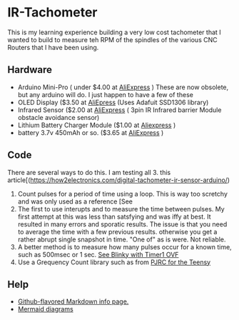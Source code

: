 # IR-Tachometer
This is my learning experience building a very low cost tachometer that I wanted to build to measure teh RPM of the spindles of the various CNC Routers that I have been using. 
## Hardware 
- Arduino Mini-Pro ( under $4.00 at [AliExpress](https://www.aliexpress.com/item/32821902128.html) )
These are now obsolete, but any arduino will do.  I just happen to have a few of these
- OLED Display ($3.50 at [AliEpress](https://www.aliexpress.com/item/32920071528.html) (Uses Adafuit SSD1306 library) 
- Infrared Sensor ($2.00 at [AliExpress](https://www.aliexpress.com/item/32952079917.html) ( 3pin IR Infrared barrier Module obstacle avoidance sensor) 
- Lithium Battery Charger Module ($1.00 at [Aliexpress](https://www.aliexpress.com/item/32986135934.html) )
- battery 3.7v 450mAh or so. ($3.65 at [AliExpress](https://www.aliexpress.com/item/4000908332181.html) )
## Code
There are several ways to do this.  I am testing all 3.
this article[(https://how2electronics.com/digital-tachometer-ir-sensor-arduino/)
1. Count pulses for a period of time using a loop.  This is way too scretchy and was only used as a reference [See 
1. The first to use interupts and to measure the time between pulses.  My first attempt at this was less than satsfying and was iffy at best.  It resulted in many errors and sporatic results.  The issue is that you need to average the time with a few previous results.  otherwise you get a rather abrupt single snapshot in time.  "One of" as is were.  Not reliable.
2. A better method is to measure how many pulses occur for a known time, such as 500msec or 1 sec. [See Blinky with Timer1 OVF](https://blog.podkalicki.com/arduino-blinky-with-timer1-ovf/)
3. Use a Grequency Count library such as from [PJRC for the Teensy](https://www.pjrc.com/teensy/td_libs_FreqCount.html)


## Help
 - [Github-flavored Markdown info page.](http://github.github.com/github-flavored-markdown/)
 - [Mermaid diagrams](https://mermaid-js.github.io/mermaid/#/)
